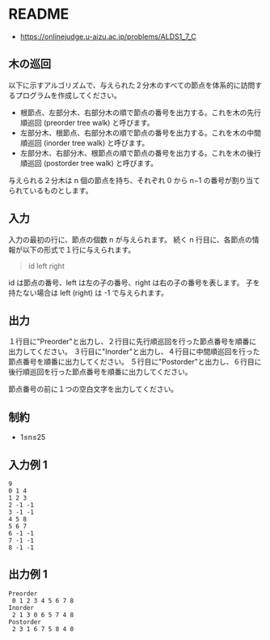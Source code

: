 # README
- <https://onlinejudge.u-aizu.ac.jp/problems/ALDS1_7_C>
## 木の巡回
以下に示すアルゴリズムで、与えられた２分木のすべての節点を体系的に訪問するプログラムを作成してください。

- 根節点、左部分木、右部分木の順で節点の番号を出力する。これを木の先行順巡回 (preorder tree walk) と呼びます。
- 左部分木、根節点、右部分木の順で節点の番号を出力する。これを木の中間順巡回 (inorder tree walk) と呼びます。
- 左部分木、右部分木、根節点の順で節点の番号を出力する。これを木の後行順巡回 (postorder tree walk) と呼びます。

与えられる２分木は n
個の節点を持ち、それぞれ 0 から n−1 の番号が割り当てられているものとします。
## 入力
入力の最初の行に、節点の個数 n が与えられます。
続く n 行目に、各節点の情報が以下の形式で１行に与えられます。

>id left right

id は節点の番号、left は左の子の番号、right は右の子の番号を表します。
子を持たない場合は left (right) は -1 で与えられます。
## 出力
１行目に"Preorder"と出力し、２行目に先行順巡回を行った節点番号を順番に出力してください。
３行目に"Inorder"と出力し、４行目に中間順巡回を行った節点番号を順番に出力してください。
５行目に"Postorder"と出力し、６行目に後行順巡回を行った節点番号を順番に出力してください。

節点番号の前に１つの空白文字を出力してください。
## 制約
- 1≤n≤25

## 入力例 1
```
9
0 1 4
1 2 3
2 -1 -1
3 -1 -1
4 5 8
5 6 7
6 -1 -1
7 -1 -1
8 -1 -1
```
## 出力例 1
```
Preorder
 0 1 2 3 4 5 6 7 8
Inorder
 2 1 3 0 6 5 7 4 8
Postorder
 2 3 1 6 7 5 8 4 0
```
